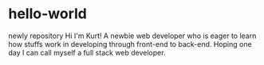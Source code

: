 # hello-world
newly repository
Hi  I'm Kurt! 
A newbie web developer who is eager to learn how stuffs work in developing through front-end to back-end. 
Hoping one day I can call myself a full stack web developer.
